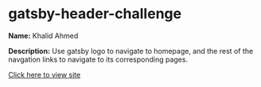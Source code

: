 # gatsby-header-challenge

**Name:** Khalid Ahmed

**Description:** Use gatsby logo to navigate to homepage, and the rest of the navgation links to navigate to its corresponding pages.

[Click here to view site](https://jolly-knuth-d32fd5.netlify.app)

